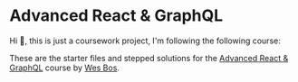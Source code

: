# Advanced React & GraphQL

Hi :wave:, this is just a coursework project, I'm following the following course:

These are the starter files and stepped solutions for the [Advanced React & GraphQL](https://AdvancedReact.com) course by [Wes Bos](https://WesBos.com/).
